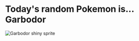 # Today's random Pokemon is... Garbodor

![Garbodor shiny sprite](https://raw.githubusercontent.com/PokeAPI/sprites/master/sprites/pokemon/shiny/569.png)